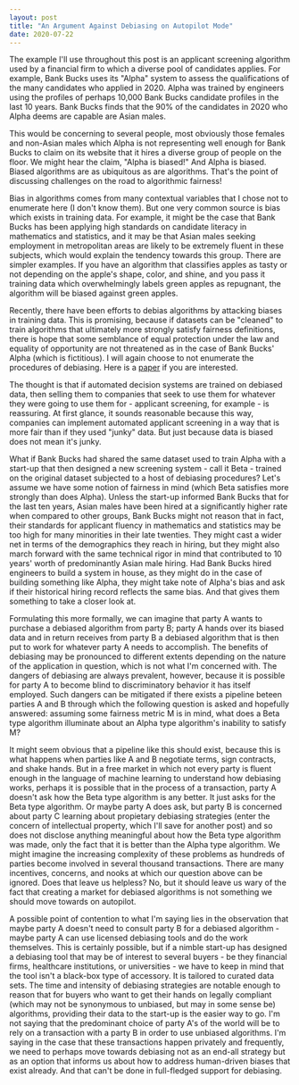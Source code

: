 ```yaml
---
layout: post
title: "An Argument Against Debiasing on Autopilot Mode"
date: 2020-07-22
---
```


The example I'll use throughout this post is an applicant screening algorithm used by a financial firm to which a diverse pool of candidates applies. For example, Bank Bucks uses its "Alpha" system to assess the qualifications of the many candidates who applied in 2020. Alpha was trained by engineers using the profiles of perhaps 10,000 Bank Bucks candidate profiles in the last 10 years. Bank Bucks finds that the 90% of the candidates in 2020 who Alpha deems are capable are Asian males. 

This would be concerning to several people, most obviously those females and non-Asian males which Alpha is not representing well enough for Bank Bucks to claim on its website that it hires a diverse group of people on the floor. We might hear the claim, "Alpha is biased!" And Alpha is biased. Biased algorithms are as ubiquitous as are algorithms. That's the point of discussing challenges on the road to algorithmic fairness! 

Bias in algorithms comes from many contextual variables that I chose not to enumerate here (I don't know them). But one very common source is bias which exists in training data. For example, it might be the case that Bank Bucks has been applying high standards on candidate literacy in mathematics and statistics, and it may be that Asian males seeking employment in metropolitan areas are likely to be extremely fluent in these subjects, which would explain the tendency towards this group. There are simpler examples. If you have an algorithm that classifies apples as tasty or not depending on the apple's shape, color, and shine, and you pass it training data which overwhelmingly labels green apples as repugnant, the algorithm will be biased against green apples. 

Recently, there have been efforts to debias algorithms by attacking biases in training data. This is promising, because if datasets can be "cleaned" to train algorithms that ultimately more strongly satisfy fairness definitions, there is hope that some semblance of equal protection under the law and equality of opportunity are not threatened as in the case of Bank Bucks' Alpha (which is fictitious). I will again choose to not enumerate the procedures of debiasing. Here is a <a href="https://arxiv.org/pdf/1908.10763.pdf">paper</a> if you are interested. 

The thought is that if automated decision systems are trained on debiased data, then selling them to companies that seek to use them for whatever they were going to use them for - applicant screening, for example - is reassuring. At first glance, it sounds reasonable because this way, companies can implement automated applicant  screening in a way that is more fair than if they used "junky" data. But just because data is biased does not mean it's junky. 

What if Bank Bucks had shared the same dataset used to train Alpha with a start-up that then designed a new screening system - call it Beta - trained on the original dataset subjected to a host of debiasing procedures? Let's assume we have some notion of fairness in mind (which Beta satisfies more strongly than does Alpha). Unless the start-up informed Bank Bucks that for the last ten years, Asian males have been hired at a significantly higher rate when compared to other groups, Bank Bucks might not reason that in fact, their standards for applicant fluency in mathematics and statistics may be too high for many minorities in their late twenties. They might cast a wider net in terms of the demographics they reach in hiring, but they might also march forward with the same technical rigor in mind that contributed to 10 years' worth of predominantly Asian male hiring. Had Bank Bucks hired engineers to build a system in house, as they might do in the case of building something like Alpha, they might take note of Alpha's bias and ask if their historical hiring record reflects the same bias. And that gives them something to take a closer look at. 

Formulating this more formally, we can imagine that party A wants to purchase a debiased algorithm from party B; party A hands over its biased data and in return receives from party B a debiased algorithm that is then put to work for whatever party A needs to accomplish. The benefits of debiasing may be pronounced to different extents depending on the nature of the application in question, which is not what I'm concerned with. The dangers of debiasing are always prevalent, however, because it is possible for party A to become blind to discriminatory behavior it has itself employed. Such dangers can be mitigated if there exists a pipeline beteen parties A and B through which the following question is asked and hopefully answered: assuming some fairness metric M is in mind, what does a Beta type algorithm illuminate about an Alpha type algorithm's inability to satisfy M? 

It might seem obvious that a pipeline like this should exist, because this is what happens when parties like A and B negotiate terms, sign contracts, and shake hands. But in a free market in which not every party is fluent enough in the language of machine learning to understand how debiasing works, perhaps it is possible that in the process of a transaction, party A doesn't ask how the Beta type algorithm is any better. It just asks for the Beta type algorithm. Or maybe party A does ask, but party B is concerned about party C learning about propietary debiasing strategies (enter the concern of intellectual property, which I'll save for another post) and so does not disclose anything meaningful about how the Beta type algorithm was made, only the fact that it is better than the Alpha type algorithm. We might imagine the increasing complexity of these problems as hundreds of parties become involved in several thousand transactions. There are many incentives, concerns, and nooks at which our question above can be ignored. Does that leave us helpless? No, but it should leave us wary of the fact that creating a market for debiased algorithms is not something we should move towards on autopilot. 

A possible point of contention to what I'm saying lies in the observation that maybe party A doesn't need to consult party B for a debiased algorithm - maybe party A can use licensed debiasing tools and do the work themselves. This is certainly possible, but if a nimble start-up has designed a debiasing tool that may be of interest to several buyers - be they financial firms, healthcare institutions, or universities - we have to keep in mind that the tool isn't a black-box type of accessory. It is tailored to curated data sets. The time and intensity of debiasing strategies are notable enough to reason that for buyers who want to get their hands on legally compliant (which may not be synonymous to unbiased, but may in some sense be) algorithms, providing their data to the start-up is the easier way to go. I'm not saying that the predominant choice of party A's of the world will be to rely on a transaction with a party B in order to use unbiased algorithms. I'm saying in the case that these transactions happen privately and frequently, we need to perhaps move towards debiasing not as an end-all strategy but as an option that informs us about how to address human-driven biases that exist already. And that can't be done in full-fledged support for debiasing. 


